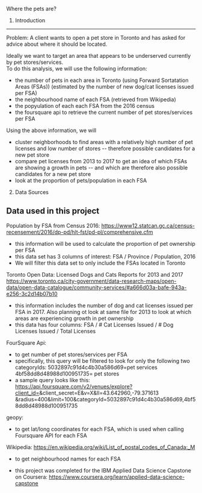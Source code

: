 Where the pets are?

1. Introduction
----------------
Problem: A client wants to open a pet store in Toronto and has asked for advice about where it should be located.

Ideally we want to target an area that appears to be underserved currently by pet stores/services.  
To do this analysis, we will use the following information:
* the number of pets in each area in Toronto (using Forward Sortatation Areas (FSAs)) (estimated by the number of new dog/cat licenses issued per FSA)
* the neighbourhood name of each FSA (retrieved from Wikipedia)
* the popyulation of each each FSA from the 2016 census
* the foursquare api to retrieve the current number of pet stores/services per FSA

Using the above information, we will
* cluster neighborhoods to find areas with a relatively high number of pet licenses and low number of stores -- therefore possible candidates for a new pet store
* compare pet licenses from 2013 to 2017 to get an idea of which FSAs are showing a growth in pets -- and which are therefore also possible candidates for a new pet store
* look at the proportion of pets/population in each FSA

2. Data Sources

Data used in this project
---------------------------------
Population by FSA from Census 2016: https://www12.statcan.gc.ca/census-recensement/2016/dp-pd/hlt-fst/pd-pl/comprehensive.cfm
 * this information will be used to calculate the proportion of pet ownership per FSA
 * this data set has 3 columns of interest: FSA / Province / Population, 2016
 * We will filter this data set to only include the FSAs located in Toronto
 
Toronto Open Data: Licensed Dogs and Cats Reports for 2013 and 2017 https://www.toronto.ca/city-government/data-research-maps/open-data/open-data-catalogue/community-services/#a666d03a-bafe-943a-e256-3c2d14b07b10
* this information includes the number of dog and cat licenses issued per FSA in 2017.  Also planning ot look at same file for 2013 to look at which areas are experiencing growth in pet ownership
* this data has four columns: FSA / # Cat Licenses Issued / # Dog Licenses Issued / Total Licenses

FourSquare Api: 
* to get number of pet stores/services per FSA
* specifically, this query will be filtered to look for only the following two categoryIds:
5032897c91d4c4b30a586d69=pet services
4bf58dd8d48988d100951735= pet stores
* a sample query looks like this:
https://api.foursquare.com/v2/venues/explore?client_id=<id>&client_secret=<secret>E&v=X&ll=43.642960,-79.371613
&radius=400&limit=100&categoryId=5032897c91d4c4b30a586d69,4bf58dd8d48988d100951735

geopy: 
* to get lat/long coordinates for each FSA, which is used when calling Foursquare API for each FSA

Wikipedia: https://en.wikipedia.org/wiki/List_of_postal_codes_of_Canada:_M
* to get neighbourhood names for each FSA 


* this project was completed for the IBM Applied Data Science Capstone on Coursera: https://www.coursera.org/learn/applied-data-science-capstone
